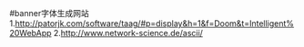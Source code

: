 #banner字体生成网站
1.http://patorjk.com/software/taag/#p=display&h=1&f=Doom&t=Intelligent%20WebApp
2.http://www.network-science.de/ascii/